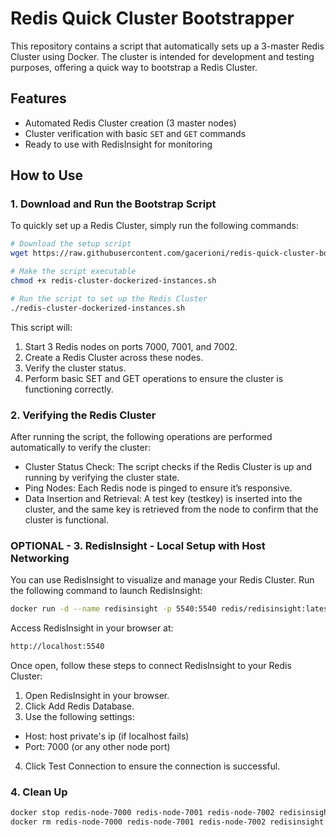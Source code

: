 # Redis Quick Cluster Bootstrapper

This repository contains a script that automatically sets up a 3-master Redis Cluster using Docker. The cluster is intended for development and testing purposes, offering a quick way to bootstrap a Redis Cluster.

## Features

- Automated Redis Cluster creation (3 master nodes)
- Cluster verification with basic `SET` and `GET` commands
- Ready to use with RedisInsight for monitoring

## How to Use

### 1. Download and Run the Bootstrap Script

To quickly set up a Redis Cluster, simply run the following commands:

```bash
# Download the setup script
wget https://raw.githubusercontent.com/gacerioni/redis-quick-cluster-bootstrapper/refs/heads/master/redis-cluster-dockerized-instances.sh

# Make the script executable
chmod +x redis-cluster-dockerized-instances.sh

# Run the script to set up the Redis Cluster
./redis-cluster-dockerized-instances.sh
```

This script will:

1.	Start 3 Redis nodes on ports 7000, 7001, and 7002.
2.	Create a Redis Cluster across these nodes.
3.	Verify the cluster status.
4.	Perform basic SET and GET operations to ensure the cluster is functioning correctly.

### 2. Verifying the Redis Cluster

After running the script, the following operations are performed automatically to verify the cluster:

-	Cluster Status Check: The script checks if the Redis Cluster is up and running by verifying the cluster state.
-	Ping Nodes: Each Redis node is pinged to ensure it’s responsive.
-	Data Insertion and Retrieval: A test key (testkey) is inserted into the cluster, and the same key is retrieved from the node to confirm that the cluster is functional.

### OPTIONAL - 3. RedisInsight - Local Setup with Host Networking

You can use RedisInsight to visualize and manage your Redis Cluster. Run the following command to launch RedisInsight:

```bash
docker run -d --name redisinsight -p 5540:5540 redis/redisinsight:latest
```

Access RedisInsight in your browser at:

```bash
http://localhost:5540
```

Once open, follow these steps to connect RedisInsight to your Redis Cluster:

1.	Open RedisInsight in your browser.
2.	Click Add Redis Database.
3.	Use the following settings:
 -	Host: host private's ip (if localhost fails)
 -	Port: 7000 (or any other node port)
4.	Click Test Connection to ensure the connection is successful.


### 4. Clean Up

```bash
docker stop redis-node-7000 redis-node-7001 redis-node-7002 redisinsight
docker rm redis-node-7000 redis-node-7001 redis-node-7002 redisinsight
```

